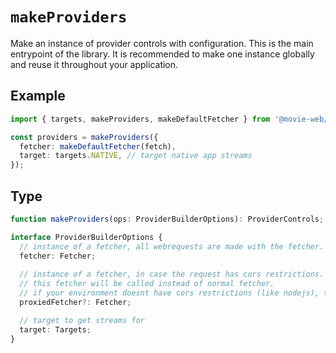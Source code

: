 # `makeProviders`

Make an instance of provider controls with configuration. 
This is the main entrypoint of the library. It is recommended to make one instance globally and reuse it throughout your application.

## Example

```ts
import { targets, makeProviders, makeDefaultFetcher } from '@movie-web/providers';

const providers = makeProviders({
  fetcher: makeDefaultFetcher(fetch),
  target: targets.NATIVE, // target native app streams
});
```

## Type

```ts
function makeProviders(ops: ProviderBuilderOptions): ProviderControls;

interface ProviderBuilderOptions {
  // instance of a fetcher, all webrequests are made with the fetcher.
  fetcher: Fetcher;
  
  // instance of a fetcher, in case the request has cors restrictions.
  // this fetcher will be called instead of normal fetcher.
  // if your environment doesnt have cors restrictions (like nodejs), there is no need to set this.
  proxiedFetcher?: Fetcher;

  // target to get streams for
  target: Targets;
}
```
